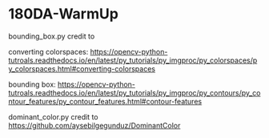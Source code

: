 # 180DA-WarmUp

bounding_box.py credit to 

converting colorspaces: https://opencv-python-tutroals.readthedocs.io/en/latest/py_tutorials/py_imgproc/py_colorspaces/py_colorspaces.html#converting-colorspaces 

bounding box: https://opencv-python-tutroals.readthedocs.io/en/latest/py_tutorials/py_imgproc/py_contours/py_contour_features/py_contour_features.html#contour-features 

dominant_color.py credit to 
https://github.com/aysebilgegunduz/DominantColor